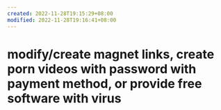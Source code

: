 ```yaml
---
created: 2022-11-28T19:15:29+08:00
modified: 2022-11-28T19:16:41+08:00
---
```


# modify/create magnet links, create porn videos with password with payment method, or provide free software with virus

